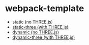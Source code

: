 # webpack-template

- [static (no THREE.js)](https://github.com/tac0810/webpack-template/tree/static)
- [static-three (with THREE.js)](https://github.com/tac0810/webpack-template/tree/static-three)
- [dynamic (no THREE.js)](https://github.com/tac0810/webpack-template/tree/dynamic)
- [dynamic-three (with THREE.js)](https://github.com/tac0810/webpack-template/tree/dynamic-three)
